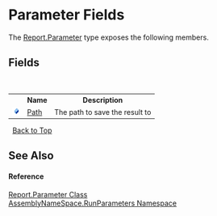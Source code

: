# Parameter Fields
 

The <a href="483e04bc-c30d-62b5-b778-f095df93a3b3">Report.Parameter</a> type exposes the following members.


## Fields
&nbsp;<table><tr><th></th><th>Name</th><th>Description</th></tr><tr><td>![Public field](media/pubfield.gif "Public field")</td><td><a href="910c1147-250c-4f04-74a1-190455839d80">Path</a></td><td>
The path to save the result to</td></tr></table>&nbsp;
<a href="#parameter-fields">Back to Top</a>

## See Also


#### Reference
<a href="483e04bc-c30d-62b5-b778-f095df93a3b3">Report.Parameter Class</a><br /><a href="4763cf1c-e4af-43c5-78fe-6f03f6e2281f">AssemblyNameSpace.RunParameters Namespace</a><br />